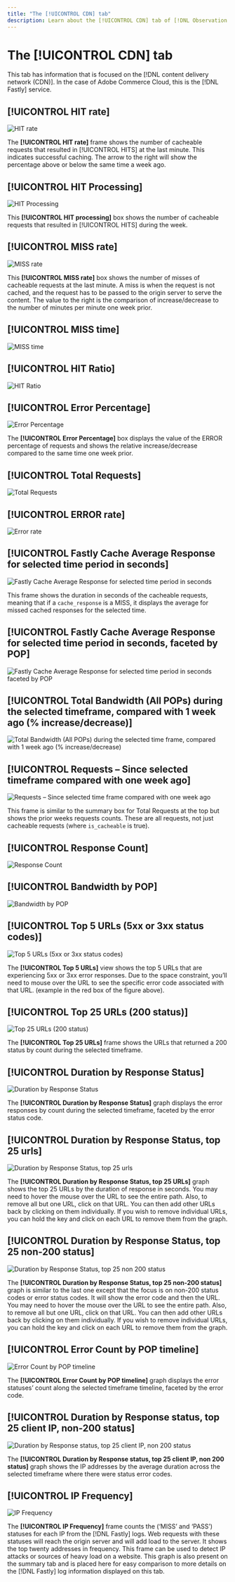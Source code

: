 ```yaml
---
title: "The [!UICONTROL CDN] tab"
description: Learn about the [!UICONTROL CDN] tab of [!DNL Observation for Adobe Commerce].
---
```

# The [!UICONTROL CDN] tab

This tab has information that is focused on the [!DNL content delivery network (CDN)]. In the case of Adobe Commerce Cloud, this is the [!DNL Fastly] service.

## [!UICONTROL HIT rate]

![HIT rate](../../assets/tools/cdn-tab-1.png)

The **[!UICONTROL HIT rate]** frame shows the number of cacheable requests that resulted in [!UICONTROL HITS] at the last minute. This indicates successful caching. The arrow to the right will show the percentage above or below the same time a week ago.

## [!UICONTROL HIT Processing]

![HIT Processing](../../assets/tools/cdn-tab-2.png)

This **[!UICONTROL HIT processing]** box shows the number of cacheable requests that resulted in [!UICONTROL HITS] during the week.

## [!UICONTROL MISS rate]

![MISS rate](../../assets/tools/cdn-tab-3.png)

This **[!UICONTROL MISS rate]** box shows the number of misses of cacheable requests at the last minute. A miss is when the request is not cached, and the request has to be passed to the origin server to serve the content. The value to the right is the comparison of increase/decrease to the number of minutes per minute one week prior.

## [!UICONTROL MISS time]

![MISS time](../../assets/tools/cdn-tab-4.png)

## [!UICONTROL HIT Ratio]

![HIT Ratio](../../assets/tools/cdn-tab-5.png)

## [!UICONTROL Error Percentage]

![Error Percentage](../../assets/tools/cdn-tab-6.png)

The **[!UICONTROL Error Percentage]** box displays the value of the ERROR percentage of requests and shows the relative increase/decrease compared to the same time one week prior.

## [!UICONTROL Total Requests]

![Total Requests](../../assets/tools/cdn-tab-7.png)

## [!UICONTROL ERROR rate]

![Error rate](../../assets/tools/cdn-tab-8.png)

## [!UICONTROL Fastly Cache Average Response for selected time period in seconds]

![Fastly Cache Average Response for selected time period in seconds](../../assets/tools/cdn-tab-9.png)

This frame shows the duration in seconds of the cacheable requests, meaning that if a `cache_response` is a MISS, it displays the average for missed cached responses for the selected time.

## [!UICONTROL Fastly Cache Average Response for selected time period in seconds, faceted by POP]

![Fastly Cache Average Response for selected time period in seconds faceted by POP](../../assets/tools/cdn-tab-10.png)

## [!UICONTROL Total Bandwidth (All POPs) during the selected timeframe, compared with 1 week ago (% increase/decrease)]

![Total Bandwidth (All POPs) during the selected time frame, compared with 1 week ago (% increase/decrease)](../../assets/tools/cdn-tab-11.png)

## [!UICONTROL Requests – Since selected timeframe compared with one week ago]

![Requests – Since selected time frame compared with one week ago](../../assets/tools/cdn-tab-12.png)

This frame is similar to the summary box for Total Requests at the top but shows the prior weeks requests counts. These are all requests, not just cacheable requests (where `is_cacheable` is true).

## [!UICONTROL Response Count]

![Response Count](../../assets/tools/cdn-tab-13.png)

## [!UICONTROL Bandwidth by POP]

![Bandwidth by POP](../../assets/tools/cdn-tab-14.png)

## [!UICONTROL Top 5 URLs (5xx or 3xx status codes)]

![Top 5 URLs (5xx or 3xx status codes)](../../assets/tools/cdn-tab-15.gif)

The **[!UICONTROL Top 5 URLs]** view shows the top 5 URLs that are experiencing 5xx or 3xx error responses. Due to the space constraint, you’ll need to mouse over the URL to see the specific error code associated with that URL. (example in the red box of the figure above).

## [!UICONTROL Top 25 URLs (200 status)]

![Top 25 URLs (200 status)](../../assets/tools/cdn-tab-16.gif)

The **[!UICONTROL Top 25 URLs]** frame shows the URLs that returned a 200 status by count during the selected timeframe.

## [!UICONTROL Duration by Response Status]

![Duration by Response Status](../../assets/tools/cdn-tab-17.png)

The **[!UICONTROL Duration by Response Status]** graph displays the error responses by count during the selected timeframe, faceted by the error status code.

## [!UICONTROL Duration by Response Status, top 25 urls]

![Duration by Response Status, top 25 urls](../../assets/tools/cdn-tab-18.gif)

The **[!UICONTROL Duration by Response Status, top 25 URLs]** graph shows the top 25 URLs by the duration of response in seconds. You may need to hover the mouse over the URL to see the entire path. Also, to remove all but one URL, click on that URL. You can then add other URLs back by clicking on them individually. If you wish to remove individual URLs, you can hold the key and click on each URL to remove them from the graph.

## [!UICONTROL Duration by Response Status, top 25 non-200 status]

![Duration by Response Status, top 25 non 200 status](../../assets/tools/cdn-tab-19.gif)

The **[!UICONTROL Duration by Response Status, top 25 non-200 status]** graph is similar to the last one except that the focus is on non-200 status codes or error status codes. It will show the error code and then the URL. You may need to hover the mouse over the URL to see the entire path. Also, to remove all but one URL, click on that URL. You can then add other URLs back by clicking on them individually. If you wish to remove individual URLs, you can hold the key and click on each URL to remove them from the graph.

## [!UICONTROL Error Count by POP timeline]

![Error Count by POP timeline](../../assets/tools/cdn-tab-20.png)

The **[!UICONTROL Error Count by POP timeline]** graph displays the error statuses’ count along the selected timeframe timeline, faceted by the error code.

## [!UICONTROL Duration by Response status, top 25 client IP, non-200 status]

![Duration by Response status, top 25 client IP, non 200 status](../../assets/tools/cdn-tab-21.gif)

The **[!UICONTROL Duration by Response status, top 25 client IP, non 200 status]** graph shows the IP addresses by the average duration across the selected timeframe where there were status error codes.

## [!UICONTROL IP Frequency]

![IP Frequency](../../assets/tools/cdn-tab-22.jpeg)

The **[!UICONTROL IP Frequency]** frame counts the (‘MISS’ and ‘PASS’) statuses for each IP from the [!DNL Fastly] logs. Web requests with these statuses will reach the origin server and will add load to the server. It shows the top twenty addresses in frequency. This frame can be used to detect IP attacks or sources of heavy load on a website. This graph is also present on the summary tab and is placed here for easy comparison to more details on the [!DNL Fastly] log information displayed on this tab.
